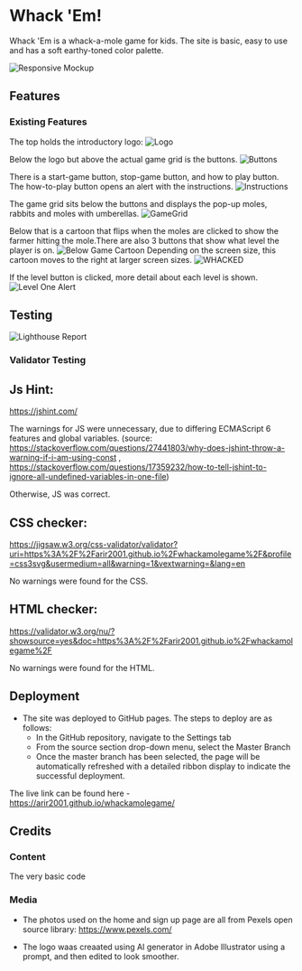 # Whack 'Em!

Whack 'Em is a whack-a-mole game for kids. The site is basic, easy to use and has a soft earthy-toned color palette. 


![Responsive Mockup](assets/images/amiresponsive.png)
## Features 


### Existing Features

The top holds the introductory logo: 
![Logo](assets/images/logoreadme.png)

Below the logo but above the actual game grid is the buttons. 
![Buttons](assets/images/buttonsreadme.png)

There is a start-game button, stop-game button, and how to play button. The how-to-play button opens an alert with the instructions.
![Instructions](assets/images/instructions.png)

The game grid sits below the buttons and displays the pop-up moles, rabbits and moles with umberellas. 
![GameGrid](assets/images/gamegrid.png)

Below that is a cartoon that flips when the moles are clicked to show the farmer hitting the mole.There are also 3 buttons that show what level the player is on.
![Below Game Cartoon](assets/images/below.png) 
Depending on the screen size, this cartoon moves to the right at larger screen sizes. 
![WHACKED](assets/images/WHACKED.png) 

If the level button is clicked, more detail about each level is shown. 
![Level One Alert](assets/images/leveloneshow.png)


## Testing 
![Lighthouse Report](assets/images/lighthousereport.png)


### Validator Testing 

## Js Hint:
https://jshint.com/

The warnings for JS were unnecessary, due to differing ECMAScript 6 features and global variables. (source: https://stackoverflow.com/questions/27441803/why-does-jshint-throw-a-warning-if-i-am-using-const , https://stackoverflow.com/questions/17359232/how-to-tell-jshint-to-ignore-all-undefined-variables-in-one-file)

Otherwise, JS was correct. 

## CSS checker:
https://jigsaw.w3.org/css-validator/validator?uri=https%3A%2F%2Farir2001.github.io%2Fwhackamolegame%2F&profile=css3svg&usermedium=all&warning=1&vextwarning=&lang=en

No warnings were found for the CSS.

## HTML checker:
https://validator.w3.org/nu/?showsource=yes&doc=https%3A%2F%2Farir2001.github.io%2Fwhackamolegame%2F

No warnings were found for the HTML.


## Deployment

- The site was deployed to GitHub pages. The steps to deploy are as follows: 
  - In the GitHub repository, navigate to the Settings tab 
  - From the source section drop-down menu, select the Master Branch
  - Once the master branch has been selected, the page will be automatically refreshed with a detailed ribbon display to indicate the successful deployment. 

The live link can be found here - https://arir2001.github.io/whackamolegame/


## Credits 

### Content 

The very basic code 
### Media

- The photos used on the home and sign up page are all from Pexels open source library: https://www.pexels.com/

- The logo waas creaated using AI generator in Adobe Illustrator using a prompt, and then edited to look smoother.



